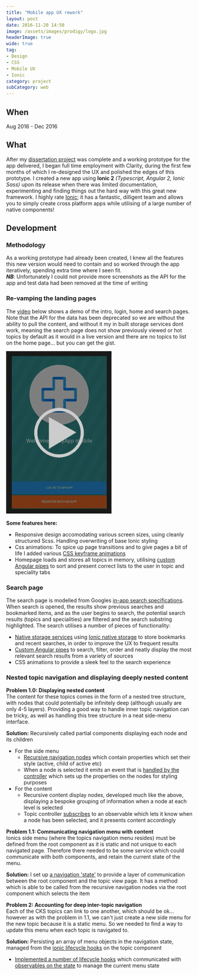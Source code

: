 ```yaml
---
title: "Mobile app UX rework"
layout: post
date: 2016-11-20 14:50
image: /assets/images/prodigy/logo.jpg
headerImage: true 
wide: true
tag:
- Design
- CSS
- Mobile UX
- Ionic
category: project
subCategory: web
---
```


<style>
 .diagram{
	 width:100%;
	 max-width:640px; 
	 display:block;
	 margin: 0 auto;
 }
</style>


## When
Aug 2016 - Dec 2016

## What
After my [dissertation project](/Dissertation-project) was complete and a working prototype for the app delivered, I began full time employment with Clarity, during the first few months of which I re-designed the UX and polished the edges of this prototype. I created a new app using __Ionic 2__ *(Typescript, Angular 2, Ionic Sass)* upon its release when there was limited documentation, experimenting and finding things out the hard way with this great new framework. I highly rate [Ionic](https://ionicframework.com/); it has a fantastic, dilligent team and allows you to simply create cross platform apps while utilising of a large number of native components!  


## Development

### Methodology
As a working prototype had already been created, I knew all the features this new version would need to contain and so worked through the app iteratively, spending extra time where I seen fit.  
__*NB*__: Unfortunately I could not provide more screenshots as the API for the app and test data had been removed at the time of writing  

### Re-vamping the landing pages
The <a href="/assets/videos/pp-ui-rework.mp4" class="html5lightbox">video</a> below shows a demo of the intro, login, home and search pages. Note that the API for the data has been deprecated so we are without the ability to pull the content, and without it my in built storage services dont work, meaning the search page does not show previously viewed or hot topics by default as it would in a live version and there are no topics to list on the home page... but you can get the gist.  

<a href="/assets/videos/pp-ui-rework.mp4" class="html5lightbox">
  <img src="/assets/images/diss/play-pp-ui-rework.jpg" class="centered" />
</a>

__Some features here:__  

 - Responsive design accomodating various screen sizes, using cleanly structured Scss. Handling overwriting of base Ionic styling
 - Css animations: To spice up page transitions and to give pages a bit of life I added various <a href="/assets/images/prodigy/animations1.png" class="html5lightbox" data-group="animations" title="Register animations">CSS keyframe animations</a><a href="/assets/images/prodigy/animations2.png" class="html5lightbox" data-group="animations" title="Homepage animations"></a>
 - Homepage loads and stores all topics in memory, utilising <a href="/assets/images/prodigy/sortByPropertyPipe.png" class="html5lightbox" data-group="pipes1" title="Sort by propety pipe">custom Angular pipes</a><a href="/assets/images/prodigy/topicsPipe.png" class="html5lightbox" data-group="pipes1" title="Topics pipe"></a> to sort and present correct lists to the user in topic and speciality tabs 

### Search page

The search page is modelled from Googles [in-app search specifications](https://material.io/guidelines/patterns/search.html#search-in-app-search). When search is opened, the results show previous searches and bookmarked items, and as the user begins to search, the potential search results (topics and specialities) are filtered and the search substring highlighted. The search utilises a number of pieces of functionality:

 - <a href="/assets/images/prodigy/nativeStorage.png" class="html5lightbox" title="Native storage service">Native storage services</a> using [Ionic native storage](https://ionicframework.com/docs/native/native-storage/) to store bookmarks and recent searches, in order to improve the UX to frequent results
 - <a href="/assets/images/prodigy/searchStringPipe.png" class="html5lightbox" data-group="pipes2"  title="Search by string pipe">Custom Angular pipes</a><a href="/assets/images/prodigy/highlightPipe.png" class="html5lightbox" data-group="pipes2" title="Highlight substring pipe"></a> to search, filter, order and neatly display the most relevant search results from a variety of sources
 - CSS animations to provide a sleek feel to the search experience


### Nested topic navigation and displaying deeply nested content 

__Problem 1.0: Displaying nested content__  
The content for these topics comes in the form of a nested tree structure, with nodes that could potentially be infinitely deep (although usually are only 4-5 layers). Providing a good way to handle inner topic navigation can be tricky, as well as handling this tree structure in a neat side-menu interface.  

__Solution:__ Recursively called partial components displaying each node and its children   

- For the side menu
    - <a href="/assets/images/prodigy/topicNavMenu.png" class="html5lightbox" data-group="navMenu"  title="Topic nav menu call">Recursive navigation nodes</a><a href="/assets/images/prodigy/topicNavNested.png" class="html5lightbox" data-group="navMenu" title="Recursive menu call"></a> which contain properties which set their style (active, child of active etc)  
    - When a node is selected it emits an event that is <a href="/assets/images/prodigy/selectNode.png" class="html5lightbox" title="Node selected">handled by the controller</a> which sets up the properties on the nodes for styling purposes  
- For the content
	- Recursive content display nodes, developed much like the above, displaying a bespoke grouping of information when a node at each level is selected
	- Topic controller <a href="/assets/images/prodigy/itemSelected.png" class="html5lightbox" title="Itme selected">subscribes</a> to an observable which lets it know when a node has been selected, and it presents content accordingly

__Problem 1.1: Communicating navigation menu with content__  
Ionics side menu (where the topics navigation menu resides) must be defined from the root component as it is static and not unique to each navigated page. Therefore there needed to be some service which could communicate with both components, and retain the current state of the menu.

__Solution:__ I set up <a href="/assets/images/prodigy/navStateInterface.png" class="html5lightbox" data-group="navState" title="Nav state interface">a navigation 'state'</a><a href="/assets/images/prodigy/navStateObjects.png" class="html5lightbox" data-group="navState" title="Nav state objects"></a> to provide a layer of communication between the root component and the topic view page. It has a method which is able to be called from the recursive navigation nodes via the root component which selects the item

__Problem 2: Accounting for deep inter-topic navigation__  
Each of the CKS topics can link to one another, which should be ok... however as with the problem in 1.1, we can't just create a new side menu for the new topic because it is a static menu. So we needed to find a way to update this menu when each topic is navigated to.

__Solution:__ Persisting an array of menu objects in the navigation state, managed from the [ionic lifecycle hooks](https://ionicframework.com/docs/api/navigation/NavController/) on the topic component

 - <a href="/assets/images/prodigy/topicLifecycleDidLoad.png" class="html5lightbox" data-group="lifecycle" title="IonViewDIdLoad">Implemented a number of lifecycle hooks</a><a href="/assets/images/prodigy/topicLifecycleEnter.png" class="html5lightbox" data-group="lifecycle" title="WillEnter"></a><a href="/assets/images/prodigy/topicLifecycleLeave.png" class="html5lightbox" data-group="lifecycle" title="Ion view Leave"></a><a href="/assets/images/prodigy/navStateObjects.png" class="html5lightbox" data-group="lifecycle" title="Menu commands"></a> which communicated with <a href="/assets/images/prodigy/navStateInterface.png" class="html5lightbox" title="Nav observables">observables on the state</a> to manage the current menu state









